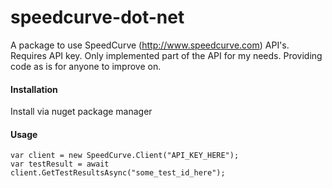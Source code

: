 # speedcurve-dot-net

A package to use SpeedCurve (http://www.speedcurve.com) API's. Requires API key. Only implemented part of the API for my needs. Providing code as is for anyone to improve on.

#### Installation

Install via nuget package manager

#### Usage

```
var client = new SpeedCurve.Client("API_KEY_HERE");
var testResult = await client.GetTestResultsAsync("some_test_id_here");
```
